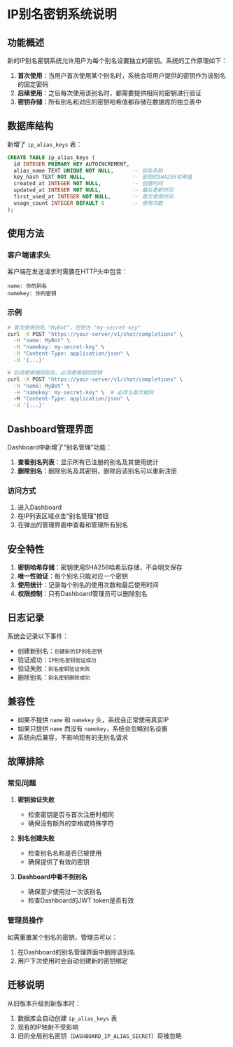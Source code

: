 # IP别名密钥系统说明

## 功能概述

新的IP别名密钥系统允许用户为每个别名设置独立的密钥。系统的工作原理如下：

1. **首次使用**：当用户首次使用某个别名时，系统会将用户提供的密钥作为该别名的固定密码
2. **后续使用**：之后每次使用该别名时，都需要提供相同的密钥进行验证
3. **密钥存储**：所有别名和对应的密钥哈希值都存储在数据库的独立表中

## 数据库结构

新增了 `ip_alias_keys` 表：

```sql
CREATE TABLE ip_alias_keys (
  id INTEGER PRIMARY KEY AUTOINCREMENT,
  alias_name TEXT UNIQUE NOT NULL,      -- 别名名称
  key_hash TEXT NOT NULL,               -- 密钥的SHA256哈希值
  created_at INTEGER NOT NULL,          -- 创建时间
  updated_at INTEGER NOT NULL,          -- 最后更新时间
  first_used_at INTEGER NOT NULL,       -- 首次使用时间
  usage_count INTEGER DEFAULT 0         -- 使用次数
);
```

## 使用方法

### 客户端请求头

客户端在发送请求时需要在HTTP头中包含：

```http
name: 你的别名
namekey: 你的密钥
```

### 示例

```bash
# 首次使用别名 "MyBot"，密钥为 "my-secret-key"
curl -X POST "https://your-server/v1/chat/completions" \
  -H "name: MyBot" \
  -H "namekey: my-secret-key" \
  -H "Content-Type: application/json" \
  -d '{...}'

# 后续使用相同别名，必须使用相同密钥
curl -X POST "https://your-server/v1/chat/completions" \
  -H "name: MyBot" \
  -H "namekey: my-secret-key" \  # 必须与首次相同
  -H "Content-Type: application/json" \
  -d '{...}'
```

## Dashboard管理界面

Dashboard中新增了"别名管理"功能：

1. **查看别名列表**：显示所有已注册的别名及其使用统计
2. **删除别名**：删除别名及其密钥，删除后该别名可以重新注册

### 访问方式

1. 进入Dashboard
2. 在IP列表区域点击"别名管理"按钮
3. 在弹出的管理界面中查看和管理所有别名

## 安全特性

1. **密钥哈希存储**：密钥使用SHA256哈希后存储，不会明文保存
2. **唯一性验证**：每个别名只能对应一个密钥
3. **使用统计**：记录每个别名的使用次数和最后使用时间
4. **权限控制**：只有Dashboard管理员可以删除别名

## 日志记录

系统会记录以下事件：

- 创建新别名：`创建新的IP别名密钥`
- 验证成功：`IP别名密钥验证成功`
- 验证失败：`别名密钥验证失败`
- 删除别名：`别名密钥删除成功`

## 兼容性

- 如果不提供 `name` 和 `namekey` 头，系统会正常使用真实IP
- 如果只提供 `name` 而没有 `namekey`，系统会忽略别名设置
- 系统向后兼容，不影响现有的无别名请求

## 故障排除

### 常见问题

1. **密钥验证失败**
   - 检查密钥是否与首次注册时相同
   - 确保没有额外的空格或特殊字符

2. **别名创建失败**
   - 检查别名名称是否已被使用
   - 确保提供了有效的密钥

3. **Dashboard中看不到别名**
   - 确保至少使用过一次该别名
   - 检查Dashboard的JWT token是否有效

### 管理员操作

如需重置某个别名的密钥，管理员可以：

1. 在Dashboard的别名管理界面中删除该别名
2. 用户下次使用时会自动创建新的密钥绑定

## 迁移说明

从旧版本升级到新版本时：

1. 数据库会自动创建 `ip_alias_keys` 表
2. 现有的IP映射不受影响
3. 旧的全局别名密钥（`DASHBOARD_IP_ALIAS_SECRET`）将被忽略
